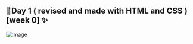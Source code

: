 ## 📍Day 1 ( revised and made with HTML and CSS ) [week 0] ✨
![image](https://github.com/ChetasShree/0-100/assets/75165587/bd35a482-ee7a-4855-a73a-adccf5ddd6af)
